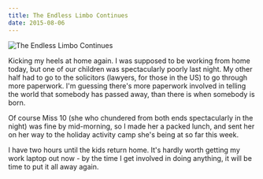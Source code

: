 ```yaml
---
title: The Endless Limbo Continues
date: 2015-08-06
---
```


![The Endless Limbo Continues](https://source.unsplash.com/dUPDhdeCN84/1600x900)

Kicking my heels at home again. I was supposed to be working from home today, but one of our children was spectacularly poorly last night. My other half had to go to the solicitors (lawyers, for those in the US) to go through more paperwork. I'm guessing there's more paperwork involved in telling the world that somebody has passed away, than there is when somebody is born.

Of course Miss 10 (she who chundered from both ends spectacularly in the night) was fine by mid-morning, so I made her a packed lunch, and sent her on her way to the holiday activity camp she's being at so far this week.

I have two hours until the kids return home. It's hardly worth getting my work laptop out now - by the time I get involved in doing anything, it will be time to put it all away again.